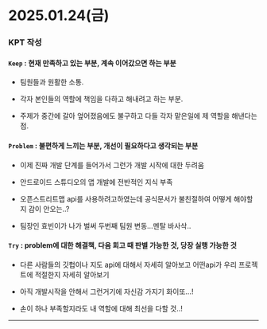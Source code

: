 # 2025.01.24(금) 

### KPT 작성

#### `Keep` : 현재 만족하고 있는 부분, 계속 이어갔으면 하는 부분

- 팀원들과 원활한 소통.

- 각자 본인들의 역할에 책임을 다하고 해내려고 하는 부분.

- 주제가 중간에 갈아 엎어졌음에도 불구하고 다들 각자 맡은일에 제 역할을 해낸다는 점.


#### `Problem` : 불편하게 느끼는 부분, 개선이 필요하다고 생각되는 부분

- 이제 진짜 개발 단계를 들어가서 그런가 개발 시작에 대한 두려움

- 안드로이드 스튜디오의 앱 개발에 전반적인 지식 부족

- 오픈스트리트맵 api를 사용하려고하였는데 공식문서가 불친절하여 어떻게 해야할지 감이 안오는..?

- 팀장인 효빈이가 나가 벌써 두번째 팀원 변동...멘탈 바사삭..


#### `Try` : problem에 대한 해결책, 다음 회고 때 판별 가능한 것, 당장 실행 가능한 것

- 다른 사람들의 깃헙이나 지도 api에 대해서 자세히 알아보고 어떤api가 우리 프로젝트에 적절한지 자세히 알아보기

- 아직 개발시작을 안해서 그런거기에 자신감 가지기 화이또...!

- 손이 하나 부족할지라도 내 역할에 대해 최선을 다할 것..!

---
